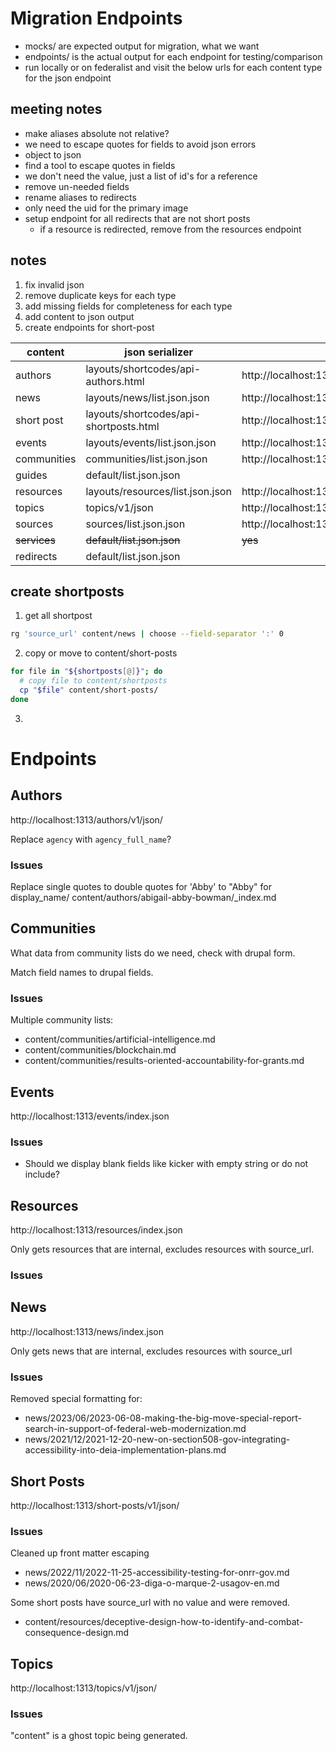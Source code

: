 # Migration Endpoints


- mocks/ are expected output for migration, what we want
- endpoints/ is the actual output for each endpoint for testing/comparison
- run locally or on federalist and visit the below urls for each content type for the json endpoint 

## meeting notes

- make aliases absolute not relative?
- we need to escape quotes for fields to avoid json errors
- object to json
- find a tool to escape quotes in fields
- we don't need the value, just a list of id's for a reference
- remove un-needed fields
- rename aliases to redirects
- only need the uid for the primary image
- setup endpoint for all redirects that are not short posts
	- if a resource is redirected, remove from the resources endpoint

## notes

1. fix invalid json
2. remove duplicate keys for each type
3. add missing fields for completeness for each type
4. add content to json output
5. create endpoints for short-post



| content      | json serializer                        | endpoint                                      | notes |
| ------------ | -------------------------------------- | --------------------------------------------- | ----- |
| authors      | layouts/shortcodes/api-authors.html    | http://localhost:1313/authors/v1/json/        | valid |
| news         | layouts/news/list.json.json            | http://localhost:1313/news/index.json         | valid |
| short post   | layouts/shortcodes/api-shortposts.html | http://localhost:1313/short-posts/v1/json/    | valid |
| events       | layouts/events/list.json.json          | http://localhost:1313/events/index.json       | valid |
| communities  | communities/list.json.json             | http://localhost:1313/communities/index.json  | valid |
| guides       | default/list.json.json                 |                                               | wip   |
| resources    | layouts/resources/list.json.json       | http://localhost:1313/resources/index.json    | valid |
| topics       | topics/v1/json                         | http://localhost:1313/topics/v1/json/         | wip   |
| sources      | sources/list.json.json                 | http://localhost:1313/sources/index.json      | valid |
| ~~services~~ | ~~default/list.json.json~~             | ~~yes~~                                       |       |
| redirects    | default/list.json.json                 |                                               | wip   |
  

## create shortposts

1. get all shortpost

```bash
rg 'source_url' content/news | choose --field-separator ':' 0
```

2. copy or move to content/short-posts

```bash
for file in "${shortposts[@]}"; do
  # copy file to content/shortposts
  cp "$file" content/short-posts/
done
```

3. 

# Endpoints

## Authors
http://localhost:1313/authors/v1/json/

Replace `agency` with `agency_full_name`?

### Issues

Replace single quotes to double quotes for 'Abby' to "Abby" for display_name/
content/authors/abigail-abby-bowman/_index.md


## Communities

What data from community lists do we need, check with drupal form.

Match field names to drupal fields.

### Issues

Multiple community lists:

- content/communities/artificial-intelligence.md
- content/communities/blockchain.md
- content/communities/results-oriented-accountability-for-grants.md

## Events
http://localhost:1313/events/index.json


### Issues
- Should we display blank fields like kicker with empty string or do not include?


## Resources
http://localhost:1313/resources/index.json

Only gets resources that are internal, excludes resources with source_url.

### Issues


## News
http://localhost:1313/news/index.json

Only gets news that are internal, excludes resources with source_url

### Issues

Removed special formatting for:
- news/2023/06/2023-06-08-making-the-big-move-special-report-search-in-support-of-federal-web-modernization.md
- news/2021/12/2021-12-20-new-on-section508-gov-integrating-accessibility-into-deia-implementation-plans.md


## Short Posts
http://localhost:1313/short-posts/v1/json/


### Issues

Cleaned up front matter escaping

- news/2022/11/2022-11-25-accessibility-testing-for-onrr-gov.md
- news/2020/06/2020-06-23-diga-o-marque-2-usagov-en.md

Some short posts have source_url with no value and were removed.

- content/resources/deceptive-design-how-to-identify-and-combat-consequence-design.md


## Topics
http://localhost:1313/topics/v1/json/


### Issues

"content" is a ghost topic being generated.